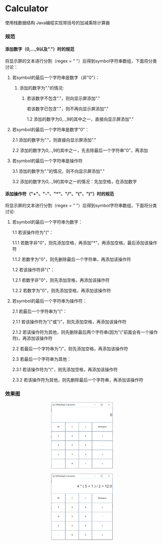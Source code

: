 # Calculator
使用栈数据结构 Java编程实现带括号的加减乘除计算器
### 规范

#### 添加数字（0,...,9以及"."）时的规范<p>
将显示屏的文本进行分割（regex = " "）后得到symbol字符串数组，下面将分类讨论：<p>
1. 若symbol的最后一个字符串是数字（非"0"）：<p>
   1. 添加的数字为"."的情况:<p>
      1. 若该数字不包含"."，则向显示屏添加"."<p>
         若该数字已包含"."，则不再向显示屏添加"."<p>
 1.2 添加的数字为0,..,9的其中之一，直接向显示屏添加"."<p>
2. 若symbol的最后一个字符串是数字"0"：<p>
 2.1 添加的数字为"."，则直接向显示屏添加"."<p>
 2.2 添加的数字为0,..,9的其中之一，先去除最后一个字符串"0"，再添加<p>
3. 若symbol的最后一个字符串是操作符<p>
 3.1 添加的数字为"."的情况，则不向显示屏添加"."<p>
 3.2 添加的数字为0,..,9的其中之一的情况：先加空格，在添加数字<p>
 
#### 添加操作符（"+"、"-"、"*"、"/"、"("、")"）时的规范<p>
将显示屏的文本进行分割（regex = " "）后得到symbol字符串数组，下面将分类讨论:<p>
1. 若symbol的最后一个字符串为数字：<p>
 1.1 若该操作符为"("：<p>
    1.1.1 若数字非"0"，则先添加空格，再添加"*"，再添加空格，最后添加该操作符<p>
    1.1.2 若数字为"0"，则先删除最后一个字符串，再添加该操作符<p>
 1.2 若该操作符非"("：<p>
    1.2.1 若数字非"0"，则先添加空格，再添加该操作符<p>
    1.2.2 若数字为"0"，则先添加空格，再添加该操作符<p>
2. 若symbol的最后一个字符串为操作符：<p>
 2.1 若最后一个字符串为"("：<p>
    2.1.1 若该操作符为"("或")"，则先添加空格，再添加该操作符<p>
    2.1.2 若该操作符为其他，则先删除最后两个字符串(因为"("前面会有一个操作符)，再添加该操作符<p>
 2.2 若最后一个字符串为")"，则先添加空格，再添加该操作符<p>
 2.3 若最后一个字符串为其他：<p>
    2.3.1 若该操作符为"("，则先添加空格，再添加该操作符<p>
    2.3.2 若该操作符为其他，则先删除最后一个字符串，再添加该操作符<p>
  
### 效果图
<div align = center>
  <img src = "Oh_MyBug_Calculator\Calculator_1.jpg" width = 40%> <p>
</div>
<div align = center>
  <img src = "Oh_MyBug_Calculator\Calculator_2.jpg" width = 40%> <p>
</div>
